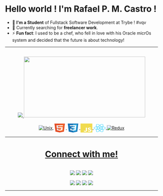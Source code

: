 # Hello world ! I'm Rafael P. M. Castro !

- 🌱 <b>I'm a Student</b> of Fullstack Software Development at Trybe ! #vqv 
- 🔭 Currently searching for <b>freelancer work</b>.
- ⚡ <b>Fun fact</b>: I used to be a chef, who fell in love with his Oracle micrOs system and decided that the future is about technology!



---

<div style="display: inline_block" align="center"><br>
  <a href="https://github.com/rafaelPermec">
  <img height="200em" src="https://github-readme-stats.vercel.app/api?username=rafaelPermec&show_icons=true&theme=calm&include_all_commits=true&count_private=true"/>       
 <img height="200em" width="400em" src="https://github-readme-stats.vercel.app/api/top-langs/?username=rafaelPermec&langs_count=7&theme=calm&layout=compact"/>
</div>
  
<div style="display: inline_block" align="center"><br>
  <img align="center" alt="Unix" height="30" width="40" src="https://cdn.jsdelivr.net/gh/devicons/devicon/icons/bash/bash-original.svg">  
  <img align="center" alt="HTML" height="30" width="40" src="https://raw.githubusercontent.com/devicons/devicon/master/icons/html5/html5-original.svg">  
  <img align="center" alt="CSS" height="30" width="40" src="https://raw.githubusercontent.com/devicons/devicon/master/icons/css3/css3-original.svg">
  <img align="center" alt="Ss" height="30" width="40" src="https://raw.githubusercontent.com/devicons/devicon/master/icons/javascript/javascript-plain.svg">
  <img align="center" alt="React" height="30" width="40" src="https://raw.githubusercontent.com/devicons/devicon/master/icons/react/react-original.svg">
  <img align="center" alt="Redux" height="30" width="40" src="https://cdn.jsdelivr.net/gh/devicons/devicon/icons/redux/redux-original.svg"> 
</div>
  
 ---
  
  <h1 align="center" font-family="monospace">Connect with me!</h1>
  <br>
<div style="display: inline_block" align="center">
<a href = "mailto:dev.rafaelpermec@gmail.com" target="_blank"><img src="https://img.shields.io/badge/Gmail-D14836?style=for-the-badge&logo=gmail&logoColor=white" target="_blank"></a> <a href = "https://rafaelpermec.slack.com/home" target="_blank"><img src="https://img.shields.io/badge/Slack-4A154B?style=for-the-badge&logo=slack&logoColor=white" target="_blank"></a> <a href="https://www.linkedin.com/in/rafael-permec/" target="_blank"><img src="https://img.shields.io/badge/-LinkedIn-%230077B5?style=for-the-badge&logo=linkedin&logoColor=white" target="_blank"></a> <a href="https://www.instagram.com/o.perdigao/" target="_blank"><img src="https://img.shields.io/badge/Instagram-E4405F?style=for-the-badge&logo=instagram&logoColor=white" target="_blank"></a>   


 <a href="https://twitter.com/rafaelpermec" target="_blank"><img src="https://img.shields.io/badge/Twitter-1DA1F2?style=for-the-badge&logo=twitter&logoColor=white" target="_blank"></a> <a href="https://account.xbox.com/pt-br/Profile?xr=mebarnav&rtc=1" target="_blank"><img src="https://img.shields.io/badge/Xbox-107C10?style=for-the-badge&logo=xbox&logoColor=white" target="_blank"></a> <a href="https://steamcommunity.com/profiles/76561198382720605/" target="_blank"><img src="https://img.shields.io/badge/Steam-000000?style=for-the-badge&logo=steam&logoColor=white" target="_blank"></a>  <a href="https://open.spotify.com/user/12142389777" target="_blank"><img src="https://img.shields.io/badge/Spotify-1ED760?&style=for-the-badge&logo=spotify&logoColor=white" target="_blank"></a> 

</div>
  
---


  

  


